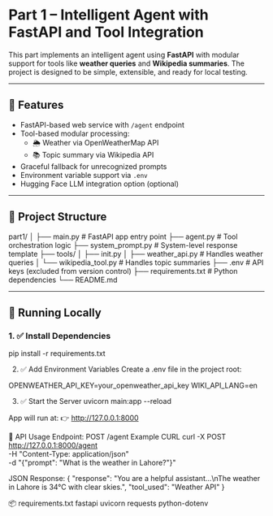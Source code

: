 # Part 1 – Intelligent Agent with FastAPI and Tool Integration

This part implements an intelligent agent using **FastAPI** with modular support for tools like **weather queries** and **Wikipedia summaries**. The project is designed to be simple, extensible, and ready for local testing.

---

## 🧠 Features

- FastAPI-based web service with `/agent` endpoint
- Tool-based modular processing:
  - 🌦️ Weather via OpenWeatherMap API
  - 📚 Topic summary via Wikipedia API
- Graceful fallback for unrecognized prompts
- Environment variable support via `.env`
- Hugging Face LLM integration option (optional)

---

## 📁 Project Structure
part1/
│
├── main.py # FastAPI app entry point
├── agent.py # Tool orchestration logic
├── system_prompt.py # System-level response template
├── tools/
│ ├── init.py
│ ├── weather_api.py # Handles weather queries
│ └── wikipedia_tool.py # Handles topic summaries
├── .env # API keys (excluded from version control)
├── requirements.txt # Python dependencies
└── README.md



---

## 🚀 Running Locally

### 1. ✅ Install Dependencies

pip install -r requirements.txt


2. ✅ Add Environment Variables
Create a .env file in the project root:

OPENWEATHER_API_KEY=your_openweather_api_key
WIKI_API_LANG=en

3. ✅ Start the Server
uvicorn main:app --reload

App will run at:
👉 http://127.0.0.1:8000

🧪 API Usage
Endpoint: POST /agent
Example CURL
curl -X POST http://127.0.0.1:8000/agent \
  -H "Content-Type: application/json" \
  -d "{\"prompt\": \"What is the weather in Lahore?\"}"

  JSON Response:
  {
  "response": "You are a helpful assistant...\nThe weather in Lahore is 34°C with clear skies.",
  "tool_used": "Weather API"
}

📦 requirements.txt
fastapi
uvicorn
requests
python-dotenv
